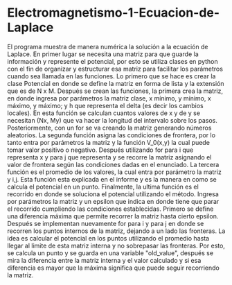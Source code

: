 # Electromagnetismo-1-Ecuacion-de-Laplace
El programa muestra de manera numérica la solución a la ecuación de Laplace. En primer lugar se necesita una matriz para que guarde la información y represente el potencial, por esto se utiliza clases en python con el fin de organizar y estructurar esa matriz para facilitar los parámetros cuando sea llamada en las funciones. Lo primero que se hace es crear la clase Potencial en donde se define la matriz en forma de lista y la extensión que es de N x M. 
  Después se crean las funciones, la primera crea la matriz, en donde ingresa por parámetros la matriz clase, x mínimo, y mínimo, x máximo, y máximo; y h que representa el delta (es decir los cambios locales). En esta función se calculan cuantos valores de x y de y se necesitan (Nx, My) que va hacer la longitud del intervalo sobre los pasos. Posteriormente, con un for se va creando la matriz generando números aleatorios. 
  La segunda función asigna las condiciones de frontera, por lo tanto entra por parámetros la matriz y la función V_0(x,y) la cual puede tomar valor positivo o negativo. Después utilizando for para i que representa x y para j que representa y se recorre la matriz asignando el valor de frontera según las condiciones dadas en el enunciado. 
  La tercera función es el promedio de los valores, la cual entra por parámetro la matriz y i,j. Esta función esta explicada en el informe y es la manera en como se calcula el potencial en un punto. 
  Finalmente, la ultima función es el recorrido en donde se soluciona el potencial utilizando el método. Ingresa por parámetros la matriz y un epsilon que indica en donde tiene que parar el recorrido cumpliendo las condiciones establecidas. Primero se define una diferencia máxima que permite recorrer la matriz hasta cierto epsilon. Después se implementan nuevamente for para i y para j en donde se recorren los puntos internos de la matriz, dejando a un lado las fronteras. La idea es calcular el potencial en los puntos utilizando el promedio hasta llegar al limite de esta matriz interna y no sobrepasar las fronteras. Por esto, se calcula un punto y se guarda en una variable "old_value", después se mira la diferencia entre la matriz interna y el valor calculado y si esa diferencia es mayor que la máxima significa que puede seguir recorriendo la matriz. 
